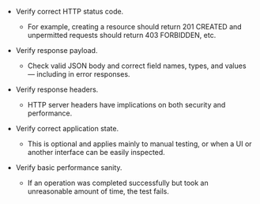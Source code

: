 

* Verify correct HTTP status code. 
  * For example, creating a resource should return 201 CREATED and unpermitted requests should return 403 FORBIDDEN, etc.

* Verify response payload. 
  * Check valid JSON body and correct field names, types, and values — including in error responses.

* Verify response headers. 
  * HTTP server headers have implications on both security and performance.

* Verify correct application state. 
  * This is optional and applies mainly to manual testing, or when a UI or another interface can be easily inspected.

* Verify basic performance sanity. 
  * If an operation was completed successfully but took an unreasonable amount of time, the test fails.